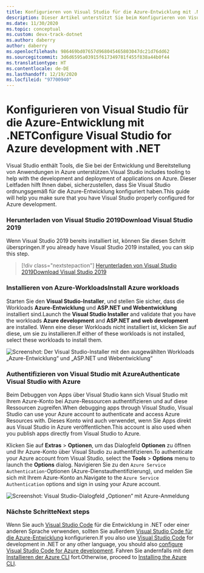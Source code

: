 ```yaml
---
title: Konfigurieren von Visual Studio für die Azure-Entwicklung mit .NET
description: Dieser Artikel unterstützt Sie beim Konfigurieren von Visual Studio für die Azure-Entwicklung, einschließlich der Installation der richtigen Workloads und des Herstellens einer Verbindung zwischen Visual Studio und Ihrem Azure-Konto.
ms.date: 11/30/2020
ms.topic: conceptual
ms.custom: devx-track-dotnet
ms.author: daberry
author: daberry
ms.openlocfilehash: 986469bd07657d968045465803047dc21d76dd62
ms.sourcegitcommit: 3d6d6595a03915f617349781f455f838a44b0f44
ms.translationtype: HT
ms.contentlocale: de-DE
ms.lasthandoff: 12/19/2020
ms.locfileid: "97700940"
---
```

# <a name="configure-visual-studio-for-azure-development-with-net"></a><span data-ttu-id="75bb4-103">Konfigurieren von Visual Studio für die Azure-Entwicklung mit .NET</span><span class="sxs-lookup"><span data-stu-id="75bb4-103">Configure Visual Studio for Azure development with .NET</span></span>

<span data-ttu-id="75bb4-104">Visual Studio enthält Tools, die Sie bei der Entwicklung und Bereitstellung von Anwendungen in Azure unterstützen.</span><span class="sxs-lookup"><span data-stu-id="75bb4-104">Visual Studio includes tooling to help with the development and deployment of applications on Azure.</span></span>  <span data-ttu-id="75bb4-105">Dieser Leitfaden hilft Ihnen dabei, sicherzustellen, dass Sie Visual Studio ordnungsgemäß für die Azure-Entwicklung konfiguriert haben.</span><span class="sxs-lookup"><span data-stu-id="75bb4-105">This guide will help you make sure that you have Visual Studio properly configured for Azure development.</span></span>

### <a name="download-visual-studio-2019"></a><span data-ttu-id="75bb4-106">Herunterladen von Visual Studio 2019</span><span class="sxs-lookup"><span data-stu-id="75bb4-106">Download Visual Studio 2019</span></span>

<span data-ttu-id="75bb4-107">Wenn Visual Studio 2019 bereits installiert ist, können Sie diesen Schritt überspringen.</span><span class="sxs-lookup"><span data-stu-id="75bb4-107">If you already have Visual Studio 2019 installed, you can skip this step.</span></span>

> [!div class="nextstepaction"]
> [<span data-ttu-id="75bb4-108">Herunterladen von Visual Studio 2019</span><span class="sxs-lookup"><span data-stu-id="75bb4-108">Download Visual Studio 2019</span></span>](https://www.visualstudio.com/downloads/)

### <a name="install-azure-workloads"></a><span data-ttu-id="75bb4-109">Installieren von Azure-Workloads</span><span class="sxs-lookup"><span data-stu-id="75bb4-109">Install Azure workloads</span></span>

<span data-ttu-id="75bb4-110">Starten Sie den **Visual Studio-Installer**, und stellen Sie sicher, dass die Workloads **Azure-Entwicklung** und **ASP.NET und Webentwicklung** installiert sind.</span><span class="sxs-lookup"><span data-stu-id="75bb4-110">Launch the **Visual Studio Installer** and validate that you have the workloads **Azure development** and **ASP.NET and web development** are installed.</span></span>  <span data-ttu-id="75bb4-111">Wenn eine dieser Workloads nicht installiert ist, klicken Sie auf diese, um sie zu installieren.</span><span class="sxs-lookup"><span data-stu-id="75bb4-111">If either of these workloads is not installed, select these workloads to install them.</span></span>

![Screenshot: Der Visual Studio-Installer mit den ausgewählten Workloads „Azure-Entwicklung“ und „ASP.NET und Webentwicklung“](./media/visual-studio-installer-azure-development.png)

### <a name="authenticate-visual-studio-with-azure"></a><span data-ttu-id="75bb4-113">Authentifizieren von Visual Studio mit Azure</span><span class="sxs-lookup"><span data-stu-id="75bb4-113">Authenticate Visual Studio with Azure</span></span>

<span data-ttu-id="75bb4-114">Beim Debuggen von Apps über Visual Studio kann sich Visual Studio mit Ihrem Azure-Konto bei Azure-Ressourcen authentifizieren und auf diese Ressourcen zugreifen.</span><span class="sxs-lookup"><span data-stu-id="75bb4-114">When debugging apps through Visual Studio, Visual Studio can use your Azure account to authenticate and access Azure Resources with.</span></span>  <span data-ttu-id="75bb4-115">Dieses Konto wird auch verwendet, wenn Sie Apps direkt aus Visual Studio in Azure veröffentlichen.</span><span class="sxs-lookup"><span data-stu-id="75bb4-115">This account is also used when you publish apps directly from Visual Studio to Azure.</span></span>

<span data-ttu-id="75bb4-116">Klicken Sie auf **Extras** > **Optionen**, um das Dialogfeld **Optionen** zu öffnen und Ihr Azure-Konto über Visual Studio zu authentifizieren.</span><span class="sxs-lookup"><span data-stu-id="75bb4-116">To authenticate your Azure account from Visual Studio, select the **Tools** > **Options** menu to launch the **Options** dialog.</span></span> <span data-ttu-id="75bb4-117">Navigieren Sie zu den `Azure Service Authentication`-Optionen (Azure-Dienstauthentifizierung), und melden Sie sich mit Ihrem Azure-Konto an.</span><span class="sxs-lookup"><span data-stu-id="75bb4-117">Navigate to the `Azure Service Authentication` options and sign in using your Azure account.</span></span>

![Screenshot: Visual Studio-Dialogfeld „Optionen“ mit Azure-Anmeldung](./media/visual-studio-azure-login-dialog.png)

### <a name="next-steps"></a><span data-ttu-id="75bb4-119">Nächste Schritte</span><span class="sxs-lookup"><span data-stu-id="75bb4-119">Next steps</span></span>

<span data-ttu-id="75bb4-120">Wenn Sie auch [Visual Studio Code](https://code.visualstudio.com/) für die Entwicklung in .NET oder einer anderen Sprache verwenden, sollten Sie außerdem [Visual Studio Code für die Azure-Entwicklung](./configure-vs-code.md) konfigurieren.</span><span class="sxs-lookup"><span data-stu-id="75bb4-120">If you also use [Visual Studio Code](https://code.visualstudio.com/) for development in .NET or any other language, you should also [configure Visual Studio Code for Azure development](./configure-vs-code.md).</span></span> <span data-ttu-id="75bb4-121">Fahren Sie andernfalls mit dem [Installieren der Azure CLI](./install-azure-cli.md) fort.</span><span class="sxs-lookup"><span data-stu-id="75bb4-121">Otherwise, proceed to [Installing the Azure CLI](./install-azure-cli.md).</span></span>
